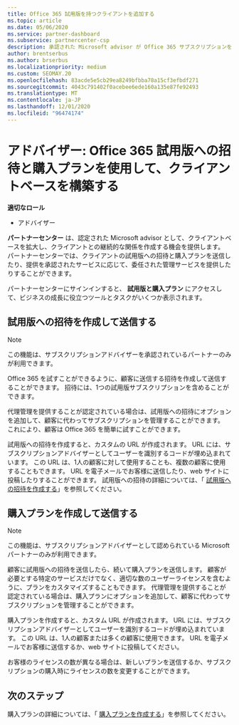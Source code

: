 ```yaml
---
title: Office 365 試用版を持つクライアントを追加する
ms.topic: article
ms.date: 05/06/2020
ms.service: partner-dashboard
ms.subservice: partnercenter-csp
description: 承認された Microsoft advisor が Office 365 サブスクリプションを拡張する方法について説明します。 Office 365 試用版への招待および購入プランを作成してクライアントに送信します。
author: brentserbus
ms.author: brserbus
ms.localizationpriority: medium
ms.custom: SEOMAY.20
ms.openlocfilehash: 83acde5e5cb29ea8249bfbba78a15cf3efbdf271
ms.sourcegitcommit: 4043c791402f0acebee6ede160a135e87fe92493
ms.translationtype: MT
ms.contentlocale: ja-JP
ms.lasthandoff: 12/01/2020
ms.locfileid: "96474174"
---
```

# <a name="advisors-build-your-client-base-with-office-365-trial-invitations-and-purchase-offers"></a>アドバイザー: Office 365 試用版への招待と購入プランを使用して、クライアントベースを構築する


**適切なロール**

- アドバイザー


**パートナーセンター** は、認定された Microsoft advisor として、クライアントベースを拡大し、クライアントとの継続的な関係を作成する機会を提供します。 パートナーセンターでは、クライアントの試用版への招待と購入プランを送信したり、提供を承認されたサービスに応じて、委任された管理サービスを提供したりすることができます。

パートナーセンターにサインインすると、 **試用版と購入プラン** にアクセスして、ビジネスの成長に役立つツールとタスクがいくつか表示されます。

## <a name="create-and-send-trial-invitations"></a>試用版への招待を作成して送信する

> [!NOTE]
> この機能は、サブスクリプションアドバイザーを承認されているパートナーのみが利用できます。

Office 365 を試すことができるように、顧客に送信する招待を作成して送信することができます。 招待には、1つの試用版サブスクリプションを含めることができます。

代理管理を提供することが認定されている場合は、試用版への招待にオプションを追加して、顧客に代わってサブスクリプションを管理することができます。 これにより、顧客は Office 365 を簡単に試すことができます。

試用版への招待を作成すると、カスタムの URL が作成されます。 URL には、サブスクリプションアドバイザーとしてユーザーを識別するコードが埋め込まれています。 この URL は、1人の顧客に対して使用することも、複数の顧客に使用することもできます。 URL を電子メールでお客様に送信したり、web サイトに投稿したりすることができます。
試用版への招待の詳細については、「 [試用版への招待を作成する](advisors-create-a-trial-invitation.md)」を参照してください。

## <a name="create-and-send-purchase-offers"></a>購入プランを作成して送信する

> [!NOTE]
> この機能は、サブスクリプションアドバイザーとして認められている Microsoft パートナーのみが利用できます。

顧客に試用版への招待を送信したら、続いて購入プランを送信します。 顧客が必要とする特定のサービスだけでなく、適切な数のユーザーライセンスを含むように、プランをカスタマイズすることもできます。 代理管理を提供することが認定されている場合は、購入プランにオプションを追加して、顧客に代わってサブスクリプションを管理することができます。

購入プランを作成すると、カスタム URL が作成されます。 URL には、サブスクリプションアドバイザーとしてユーザーを識別するコードが埋め込まれています。 この URL は、1人の顧客または多くの顧客に使用できます。 URL を電子メールでお客様に送信するか、web サイトに投稿してください。

お客様のライセンスの数が異なる場合は、新しいプランを送信するか、サブスクリプションの購入時にライセンスの数を変更することができます。

## <a name="next-steps"></a>次のステップ

購入プランの詳細については、「 [購入プランを作成する](advisor-create-a-purchase-offer.md)」を参照してください。
